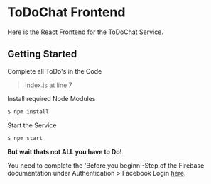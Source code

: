 # ToDoChat Frontend

Here is the React Frontend for the ToDoChat Service.

## Getting Started

Complete all ToDo's in the Code

> index.js at line 7

Install required Node Modules

```bash
$ npm install
```

Start the Service
```bash
$ npm start
```

**But wait thats not ALL you have to Do!**

You need to complete the 'Before you beginn'-Step of the Firebase documentation under Authentication > Facebook Login [here](https://firebase.google.com/docs/auth/web/facebook-login#before_you_begin).
